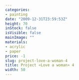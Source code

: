 ```yaml
---
categories:
- painting
date: "2009-12-31T23:59:53Z"
height: 70
inStock: false
isVisible: false
mainImage: ""
materials:
- acrylic
- paper
price: -1
slug: project-love-a-woman-4
title: Project «Love a woman» 4
width: 50
---
```


